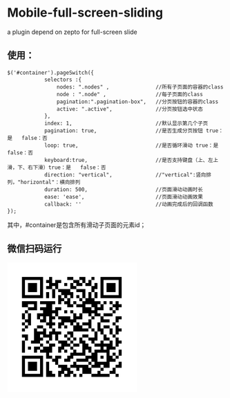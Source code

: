 # Mobile-full-screen-sliding
a plugin depend on zepto for full-screen slide
## 使用：
``` 
$('#container').pageSwitch({
			selectors :{
				nodes: ".nodes" ,				//所有子页面的容器的class
				node : ".node" ,				//每子页面的class
				pagination:".pagination-box",	//分页按钮的容器的class
				active: ".active",				//分页按钮选中状态
			},
			index: 1,							//默认显示第几个子页
			pagination: true,					//是否生成分页按钮 true：是   false：否
			loop: true,							//是否循环滑动 true：是   false：否
			keyboard:true,						//是否支持键盘（上、左上滑，下、右下滑）true：是   false：否
			direction: "vertical",				//"vertical":竖向排列，"horizontal"：横向排列
			duration: 500,						//页面滑动动画时长
			ease: 'ease',						//页面滑动动画效果
			callback: ''						//动画完成后的回调函数
});
```
其中，#container是包含所有滑动子页面的元素id；

## 微信扫码运行
![image](https://github.com/chinafelix/Mobile-full-screen-sliding/blob/master/qrcode)
